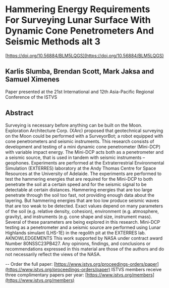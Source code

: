 # Hammering Energy Requirements For Surveying Lunar Surface With Dynamic Cone Penetrometers And Seismic Methods alt 3

[https://doi.org/10.56884/BLM5LQGS](https://doi.org/10.56884/BLM5LQGS)

## Karlis Slumba, Brendan Scott, Mark Jaksa and Samuel Ximenes

Paper presented at the 21st International and 12th Asia-Pacific Regional Conference of the ISTVS

## Abstract

Surveying is necessary before anything can be built on the Moon. Exploration Architecture Corp. (XArc) proposed that geotechnical surveying on the Moon could be performed with a SurveyorBot; a robot equipped with cone penetrometers and seismic instruments. This research consists of development and testing of a mini dynamic cone penetrometer (Mini-DCP) with variable impact energy. The Mini-DCP acts both as a penetrometer and a seismic source, that is used in tandem with seismic instruments – geophones. Experiments are performed at the Extraterrestrial Environmental Simulation (EXTERRES) laboratory at the Andy Thomas Centre for Space Resources at the University of Adelaide. The experiments are performed to test the hammering energies that are required for the Mini-DCP to both penetrate the soil at a certain speed and for the seismic signal to be detectable at certain distances. Hammering energies that are too large penetrate through the soil too fast, not providing enough data about the layering. But hammering energies that are too low produce seismic waves that are too weak to be detected. Exact values depend on many parameters of the soil (e.g. relative density, cohesion), environment (e.g. atmosphere, gravity), and instruments (e.g. cone shape and size, instrument mass). Several of these parameters are being explored in this research. Mini-DCP testing as a penetrometer and a seismic source are performed using Lunar Highlands simulant (LHS-1E) in the regolith pit at the EXTERRES lab. AKNOWLEDGEMENTS This work supported by NASA under contract award Number 80NSSC23PB427. Any opinions, findings, and conclusions or recommendations expressed in this material are those of the authors and do not necessarily reflect the views of the NASA.

\-- Order the full paper: [https://www.istvs.org/proceedings-orders/paper](https://www.istvs.org/proceedings-orders/paper) ISTVS members receive three complimentary papers per year: [https://www.istvs.org/members](https://www.istvs.org/members)
